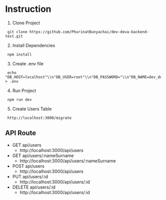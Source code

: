 # Instruction

1.  Clone Project

```
 git clone https://github.com/PhurinatBunyachai/dev-deva-backend-test.git
```

2.  Install Dependencies

```
 npm install
```

3.  Create .env file

```
 echo "DB_HOST=localhost"\\n"DB_USER=root"\\n"DB_PASSWORD="\\n"DB_NAME=dev_deva_db"\\n"PORT=3000" > .env       
```

4.  Run Project

```
 npm run dev
```

5.  Create Users Table

```
 http://localhost:3000/migrate
```

## API Route
- GET api/users
    - http://localhost:3000/api/users
- GET api/users/:nameSurname
    - http://localhost:3000/api/users/:nameSurname
- POST api/users
    - http://localhost:3000/api/users
- PUT api/users/:id
    - http://localhost:3000/api/users/:id
- DELETE api/users/:id
    - http://localhost:3000/api/users/:id

